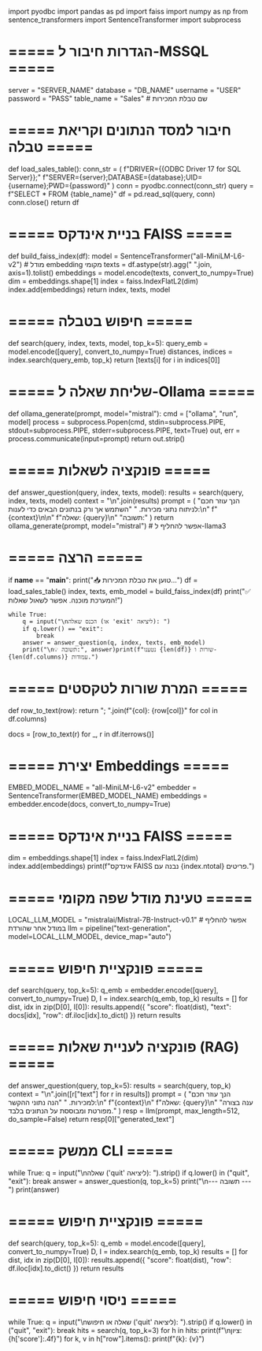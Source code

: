 import pyodbc
import pandas as pd
import faiss
import numpy as np
from sentence_transformers import SentenceTransformer
import subprocess

# ===== הגדרות חיבור ל-MSSQL =====
server = "SERVER_NAME"
database = "DB_NAME"
username = "USER"
password = "PASS"
table_name = "Sales"  # שם טבלת המכירות

# ===== חיבור למסד הנתונים וקריאת טבלה =====
def load_sales_table():
    conn_str = (
        f"DRIVER={{ODBC Driver 17 for SQL Server}};"
        f"SERVER={server};DATABASE={database};UID={username};PWD={password}"
    )
    conn = pyodbc.connect(conn_str)
    query = f"SELECT * FROM {table_name}"
    df = pd.read_sql(query, conn)
    conn.close()
    return df

# ===== בניית אינדקס FAISS =====
def build_faiss_index(df):
    model = SentenceTransformer("all-MiniLM-L6-v2")  # מודל embedding מקומי
    texts = df.astype(str).agg(" ".join, axis=1).tolist()
    embeddings = model.encode(texts, convert_to_numpy=True)
    dim = embeddings.shape[1]
    index = faiss.IndexFlatL2(dim)
    index.add(embeddings)
    return index, texts, model

# ===== חיפוש בטבלה =====
def search(query, index, texts, model, top_k=5):
    query_emb = model.encode([query], convert_to_numpy=True)
    distances, indices = index.search(query_emb, top_k)
    return [texts[i] for i in indices[0]]

# ===== שליחת שאלה ל-Ollama =====
def ollama_generate(prompt, model="mistral"):
    cmd = ["ollama", "run", model]
    process = subprocess.Popen(cmd, stdin=subprocess.PIPE, stdout=subprocess.PIPE, stderr=subprocess.PIPE, text=True)
    out, err = process.communicate(input=prompt)
    return out.strip()

# ===== פונקציה לשאלות =====
def answer_question(query, index, texts, model):
    results = search(query, index, texts, model)
    context = "\n".join(results)
    prompt = (
        "הנך עוזר חכם לניתוח נתוני מכירות. "
        "השתמש אך ורק בנתונים הבאים כדי לענות:\n"
        f"{context}\n\n"
        f"שאלה: {query}\n"
        "תשובה:"
    )
    return ollama_generate(prompt, model="mistral")  # אפשר להחליף ל-llama3

# ===== הרצה =====
if __name__ == "__main__":
    print("📥 טוען את טבלת המכירות...")
    df = load_sales_table()
    index, texts, emb_model = build_faiss_index(df)
    print("✅ המערכת מוכנה. אפשר לשאול שאלות!")

    while True:
        q = input("\nהכנס שאלה (או 'exit' ליציאה): ")
        if q.lower() == "exit":
            break
        answer = answer_question(q, index, texts, emb_model)
        print("\n💡 תשובה:", answer)print(f"נטענו {len(df)} שורות ו-{len(df.columns)} עמודות.")

# ===== המרת שורות לטקסטים =====
def row_to_text(row):
    return "; ".join(f"{col}: {row[col]}" for col in df.columns)

docs = [row_to_text(r) for _, r in df.iterrows()]

# ===== יצירת Embeddings =====
EMBED_MODEL_NAME = "all-MiniLM-L6-v2"
embedder = SentenceTransformer(EMBED_MODEL_NAME)
embeddings = embedder.encode(docs, convert_to_numpy=True)

# ===== בניית אינדקס FAISS =====
dim = embeddings.shape[1]
index = faiss.IndexFlatL2(dim)
index.add(embeddings)
print(f"אינדקס FAISS נבנה עם {index.ntotal} פריטים.")

# ===== טעינת מודל שפה מקומי =====
LOCAL_LLM_MODEL = "mistralai/Mistral-7B-Instruct-v0.1"  # אפשר להחליף במודל אחר שהורדת
llm = pipeline("text-generation", model=LOCAL_LLM_MODEL, device_map="auto")

# ===== פונקציית חיפוש =====
def search(query, top_k=5):
    q_emb = embedder.encode([query], convert_to_numpy=True)
    D, I = index.search(q_emb, top_k)
    results = []
    for dist, idx in zip(D[0], I[0]):
        results.append({
            "score": float(dist),
            "text": docs[idx],
            "row": df.iloc[idx].to_dict()
        })
    return results

# ===== פונקציה לעניית שאלות (RAG) =====
def answer_question(query, top_k=5):
    results = search(query, top_k)
    context = "\n".join([r["text"] for r in results])
    prompt = (
        "הנך עוזר חכם למכירות. "
        "הנה נתוני ההקשר:\n"
        f"{context}\n"
        f"שאלה: {query}\n"
        "ענה בצורה מפורטת ומבוססת על הנתונים בלבד."
    )
    resp = llm(prompt, max_length=512, do_sample=False)
    return resp[0]["generated_text"]

# ===== ממשק CLI =====
while True:
    q = input("\nשאלה ('quit' ליציאה): ").strip()
    if q.lower() in ("quit", "exit"):
        break
    answer = answer_question(q, top_k=5)
    print("\n--- תשובה ---")
    print(answer)
# ===== פונקציית חיפוש =====
def search(query, top_k=5):
    q_emb = model.encode([query], convert_to_numpy=True)
    D, I = index.search(q_emb, top_k)
    results = []
    for dist, idx in zip(D[0], I[0]):
        results.append({
            "score": float(dist),
            "row": df.iloc[idx].to_dict()
        })
    return results

# ===== ניסוי חיפוש =====
while True:
    q = input("\nשאלה או חיפוש ('quit' ליציאה): ").strip()
    if q.lower() in ("quit", "exit"):
        break
    hits = search(q, top_k=3)
    for h in hits:
        print(f"\nציון: {h['score']:.4f}")
        for k, v in h["row"].items():
            print(f"{k}: {v}")
